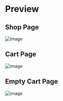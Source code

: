 # Preview
## Shop Page
![image](https://user-images.githubusercontent.com/56499420/207340496-14fa779f-2e9e-4ac6-9c4a-0fcf29dc221a.png)

## Cart Page
![image](https://user-images.githubusercontent.com/56499420/207341075-1c4057bc-d14c-4faa-82f8-cfe3a44211bc.png)

## Empty Cart Page
![image](https://user-images.githubusercontent.com/56499420/207341611-455243ad-77ad-416d-b23a-10d8a5024015.png)
